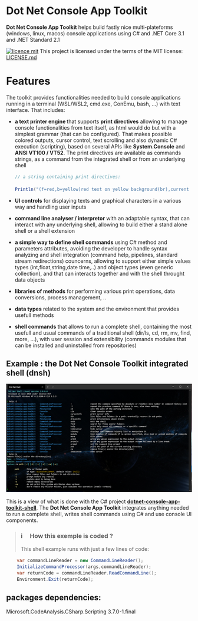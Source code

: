 # Dot Net Console App Toolkit
<b>Dot Net Console App Toolkit</b> helps build fastly nice multi-plateforms (windows, linux, macos) console applications using C# and .NET Core 3.1 and .NET Standard 2.1

[![licence mit](https://img.shields.io/badge/licence-MIT-blue.svg)](license.md) This project is licensed under the terms of the MIT license: [LICENSE.md](LICENSE.md)

# Features

The toolkit provides functionalities needed to build console applications running in a terminal (WSL/WSL2, cmd.exe, ConEmu, bash, ...) with text interface. That includes:
- <b>a text printer engine </b>that supports <b>print directives</b> allowing to manage console functionalities from text itself, as html would do but with a simplest grammar (that can be configured). That makes possible colored outputs, cursor control, text scrolling and also dynamic C# execution (scripting), based on several APIs like <b>System.Console</b> and <b> ANSI VT100 / VT52</b>. The print directives are available as commands strings, as a command from the integrated shell or from an underlying shell

    ``` csharp
    // a string containing print directives:
    
    Println("(f=red,b=yellow)red text on yellow background(br),current time is: (exec=System.DateTime.Now)");
     ```
    
- <b>UI controls</b> for displaying texts and graphical characters in a various way and handling user inputs

- <b>command line analyser / interpretor</b> with an adaptable syntax, that can interact with any underlying shell, allowing to build either a stand alone shell or a shell extension

- <b>a simple way to define shell commands</b> using C# method and parameters attributes, avoiding the developer to handle syntax analyzing and shell integration (command help, pipelines, standard stream redirections) councerns, allowing to support either simple values types (int,float,string,date time,..) and object types (even generic collection), and that can interacts together and with the shell throught data objects

- <b>libraries of methods</b> for performing various print operations, data conversions, process management, ..

- <b>data types</b> related to the system and the environment that provides usefull methods

- <b>shell commands</b> that allows to run a complete shell, containing the most usefull and usual commands of a traditional shell (dir/ls, cd, rm, mv, find, more, ...), with user session and extensibility (commands modules that can be installed and uninstalled from repositories)

## Example : the Dot Net Console Toolkit integrated shell (dnsh)

<img src="Doc/2020-06-13 02_34_57-Window-github.png"/>

This is a view of what is done with the C# project <a href="https://github.com/franck-gaspoz/dotnet-console-app-toolkit-shell"><b>dotnet-console-app-toolkit-shell</b></a>. The <b>Dot Net Console App Toolkit</b> integrates anything needed to run a complete shell, writes shell commands using C# and use console UI components.

> ### :information_source: &nbsp;&nbsp;&nbsp;&nbsp;How this exemple is coded ?
> This shell example runs with just a few lines of code:

``` csharp
    var commandLineReader = new CommandLineReader();
    InitializeCommandProcessor(args,commandLineReader);
    var returnCode = commandLineReader.ReadCommandLine();
    Environment.Exit(returnCode);
```

## packages dependencies:

Microsoft.CodeAnalysis.CSharp.Scripting 3.7.0-1.final
